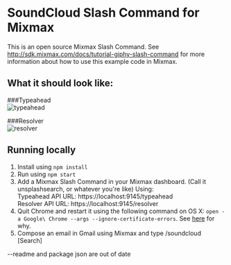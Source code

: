 # SoundCloud Slash Command for Mixmax

This is an open source Mixmax Slash Command.
See <http://sdk.mixmax.com/docs/tutorial-giphy-slash-command> for more information about
how to use this example code in Mixmax.

## What it should look like:
###Typeahead<br>
![typeahead](https://raw.githubusercontent.com/simonxca/mixmax-soundcloud-slash-command/master/screenshots/typeahead.gif)

###Resolver<br>
![resolver](https://raw.githubusercontent.com/simonxca/mixmax-soundcloud-slash-command/master/screenshots/resolver.png)

## Running locally

1. Install using `npm install`
2. Run using `npm start`
3. Add a Mixmax Slash Command in your Mixmax dashboard. (Call it unsplashsearch, or whatever you're like) Using:<br>
   Typeahead API URL: https://localhost:9145/typeahead<br>
   Resolver API URL: https://localhost:9145/resolver
4. Quit Chrome and restart it using the following command on OS X: `open -a Google\ Chrome --args --ignore-certificate-errors`. See [here](http://developer.mixmax.com/docs/integration-api-appendix#local-development-error-neterr_insecure_response) for why.
5. Compose an email in Gmail using Mixmax and type /soundcloud [Search]


--readme and package json are out of date